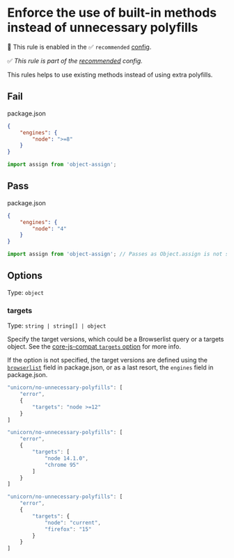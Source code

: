 # Enforce the use of built-in methods instead of unnecessary polyfills

💼 This rule is enabled in the ✅ `recommended` [config](https://github.com/sindresorhus/eslint-plugin-unicorn#recommended-config).

<!-- end auto-generated rule header -->

<!-- Do not manually modify RULE_NOTICE part. Run: `npm run generate-rule-notices` -->
<!-- RULE_NOTICE -->

✅ _This rule is part of the [recommended](https://github.com/sindresorhus/eslint-plugin-unicorn#recommended-config) config._

<!-- /RULE_NOTICE -->

This rules helps to use existing methods instead of using extra polyfills.

## Fail

package.json

```json
{
	"engines": {
		"node": ">=8"
	}
}
```

```js
import assign from 'object-assign';
```

## Pass

package.json

```json
{
	"engines": {
		"node": "4"
	}
}
```

```js
import assign from 'object-assign'; // Passes as Object.assign is not supported
```

## Options

Type: `object`

### targets

Type: `string | string[] | object`

Specify the target versions, which could be a Browserlist query or a targets object. See the [core-js-compat `targets` option](https://github.com/zloirock/core-js/tree/HEAD/packages/core-js-compat#targets-option) for more info.

If the option is not specified, the target versions are defined using the [`browserlist`](https://browsersl.ist) field in package.json, or as a last resort, the `engines` field in package.json.

```js
"unicorn/no-unnecessary-polyfills": [
	"error",
	{
		"targets": "node >=12"
	}
]
```

```js
"unicorn/no-unnecessary-polyfills": [
	"error",
	{
		"targets": [
			"node 14.1.0",
			"chrome 95"
		]
	}
]
```

```js
"unicorn/no-unnecessary-polyfills": [
	"error",
	{
		"targets": {
			"node": "current",
			"firefox": "15"
		}
	}
]
```
